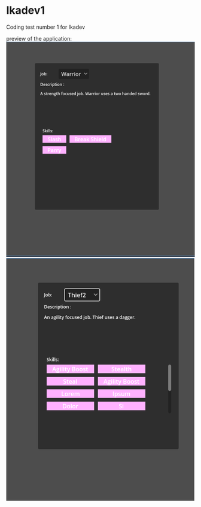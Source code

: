 # Ikadev1
Coding test number 1 for Ikadev 

preview of the application: <br />
![screenshot](screenshots/ss1.PNG) <br />
![screenshot](screenshots/ss2.PNG)
